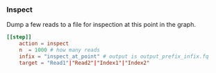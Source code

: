 
### Inspect

Dump a few reads to a file for inspection at this point in the graph.

```toml
[[step]]
    action = inspect
    n  = 1000 # how many reads
    infix = "inspect_at_point" # output is output_prefix_infix.fq
    target = "Read1"|"Read2"|"Index1"|"Index2"
```


